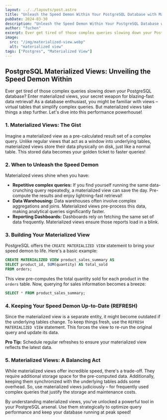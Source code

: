 ```yaml
---
layout: ../../layouts/post.astro
title: "Unleash the Speed Demon Within Your PostgreSQL Database with Materialized Views"
pubDate: 2024-03-30
description: "Unleash the Speed Demon Within Your PostgreSQL Database with Materialized Views"
author: "fuchen"
excerpt: Ever get tired of those complex queries slowing down your PostgreSQL database? Enter materialized views, your secret weapon for blazing-fast data retrieval! In this blog post, we'll break down materialized views, explore when to use them, and unveil the magic behind keeping them up-to-date.
image:
  src: "/img/materialized-view.webp"
  alt: "materialized view"
tags: ["Postgres", "Materialized View"]
---
```


## PostgreSQL Materialized Views: Unveiling the Speed Demon Within

Ever get tired of those complex queries slowing down your PostgreSQL database? Enter materialized views, your secret weapon for blazing-fast data retrieval! As a database enthusiast, you might be familiar with views – virtual tables that simplify complex queries. But materialized views take things a step further. Let's dive into this performance powerhouse!

### 1. Materialized Views:  The Gist

Imagine a materialized view as a pre-calculated result set of a complex query. Unlike regular views that act as a window into underlying tables, materialized views store their data physically on disk, just like a normal table. This stored data becomes your golden ticket to faster queries!

### 2. When to Unleash the Speed Demon

Materialized views shine when you have:

* **Repetitive complex queries:**  If you find yourself running the same data-crunching query repeatedly, a materialized view can save the day.  Pre-compute the results and enjoy lightning-fast retrieval!
* **Data Warehousing:**  Data warehouses often involve complex aggregations and joins. Materialized views pre-process this data, making analytical queries significantly faster.
* **Reporting Dashboards:**  Dashboards rely on fetching the same set of data frequently. Materialized views ensure those reports load in a blink.

### 3. Building Your Materialized View

PostgreSQL offers the `CREATE MATERIALIZED VIEW` statement to bring your speed demon to life.  Here's a basic example:

```sql
CREATE MATERIALIZED VIEW product_sales_summary AS
SELECT product_id, SUM(quantity) AS total_sold
FROM orders;
```

This view pre-computes the total quantity sold for each product in the `orders` table. Now, querying for sales information becomes a breeze:

```sql
SELECT * FROM product_sales_summary;
```

### 4. Keeping Your Speed Demon Up-to-Date (REFRESH)

Since the materialized view is a separate entity, it might become outdated if the underlying tables change. To keep things fresh, use the `REFRESH MATERIALIZED VIEW` statement. This forces the view to re-run the original query and update its data.

**Pro Tip:**  Schedule regular refreshes to ensure your materialized view reflects the latest data.

### 5. Materialized Views: A Balancing Act

While materialized views offer incredible speed, there's a trade-off.  They require additional storage space for the pre-computed data. Additionally, keeping them synchronized with the underlying tables adds some overhead. So, use materialized views judiciously – for frequently used complex queries that justify the storage and maintenance costs.

By understanding materialized views, you've unlocked a powerful tool in your PostgreSQL arsenal.  Use them strategically to optimize query performance and keep your database running at peak speed!